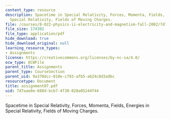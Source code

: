 ```yaml
---
content_type: resource
description: Spacetime in Special Relativity, Forces, Momenta, Fields, Energies in
  Special Relativity, Fields of Moving Charges.
file: /courses/8-022-physics-ii-electricity-and-magnetism-fall-2002/7d7aae8e688dbcb74f30028a05244f44_assignment07.pdf
file_size: 174302
file_type: application/pdf
hide_download: true
hide_download_original: null
learning_resource_types:
- Assignments
license: https://creativecommons.org/licenses/by-nc-sa/4.0/
ocw_type: OCWFile
parent_title: Assignments
parent_type: CourseSection
parent_uid: 9a370dcc-010e-c793-afb5-ab24c8d3a9bc
resourcetype: Document
title: assignment07.pdf
uid: 7d7aae8e-688d-bcb7-4f30-028a05244f44
---
```

Spacetime in Special Relativity, Forces, Momenta, Fields, Energies in Special Relativity, Fields of Moving Charges.